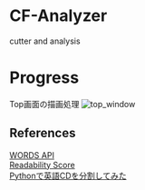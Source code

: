 # CF-Analyzer
cutter and analysis

# Progress
Top画面の描画処理
![top_window](https://github.com/mimaun/CF-Analyzer/images/top_window_image.png)

## References
[WORDS API](https://www.wordsapi.com/docs)  
[Readability Score](https://readability-score.com/)  
[Pythonで英語CDを分割してみた](http://d.hatena.ne.jp/mohayonao/20110510/1305035070)  
